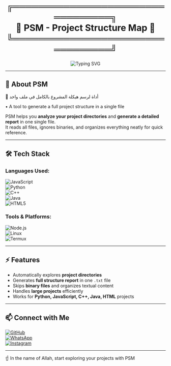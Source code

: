 <!-- Fancy Name Frame -->
<h1 align="center">
  ╔═════════════════════════════════╗<br>
  📂 PSM - Project Structure Map 📂<br>
  ╚═════════════════════════════════╝
</h1>

<!-- Typing Banner -->
<p align="center">
  <img src="https://readme-typing-svg.herokuapp.com?font=Fira+Code&size=26&duration=3000&pause=1000&color=00C2FF&center=true&vCenter=true&width=700&lines=بسم+الله%2C+Explore+your+projects+with+PSM;Generate+a+full+project+structure+in+a+single+file" alt="Typing SVG" />
</p>

---

## 🌿 About PSM

📂 أداة لرسم هيكلة المشروع بالكامل في ملف واحد  

• A tool to generate a full project structure in a single file  

PSM helps you **analyze your project directories** and **generate a detailed report** in one single file.  
It reads all files, ignores binaries, and organizes everything neatly for quick reference.

---

## 🛠 Tech Stack

### Languages Used:

![JavaScript](https://img.shields.io/badge/JavaScript-323330?style=flat&logo=javascript)  
![Python](https://img.shields.io/badge/Python-14354C?style=flat&logo=python)  
![C++](https://img.shields.io/badge/C++-00599C?style=flat&logo=cplusplus)  
![Java](https://img.shields.io/badge/Java-007396?style=flat&logo=java)  
![HTML5](https://img.shields.io/badge/HTML5-E34F26?style=flat&logo=html5)  

### Tools & Platforms:

![Node.js](https://img.shields.io/badge/Node.js-43853D?style=flat&logo=node.js)  
![Linux](https://img.shields.io/badge/Linux-FCC624?style=flat&logo=linux)  
![Termux](https://img.shields.io/badge/Termux-000000?style=flat&logo=terminal)  

---

## ⚡ Features

- Automatically explores **project directories**  
- Generates **full structure report** in one `.txt` file  
- Skips **binary files** and organizes textual content  
- Handles **large projects** efficiently  
- Works for **Python, JavaScript, C++, Java, HTML** projects  

---

## 📫 Connect with Me

[![GitHub](https://img.shields.io/badge/GitHub--181717?style=flat&logo=github)](https://github.com/Jhad00)  
[![WhatsApp](https://img.shields.io/badge/WhatsApp-25D366?style=flat&logo=whatsapp)](https://wa.me/963953391651)  
[![Instagram](https://img.shields.io/badge/Instagram-E4405F?style=flat&logo=instagram)](https://instagram.com/jhad_34)

---

☝ In the name of Allah, start exploring your projects with PSM
